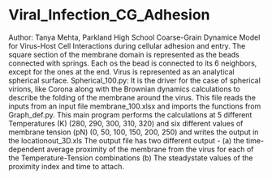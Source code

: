 # Viral_Infection_CG_Adhesion
Author: Tanya Mehta, Parkland High School
Coarse-Grain Dynamice Model for Virus-Host Cell Interactions during cellular adhesion and entry. The square section of the membrane domain is represented as the beads connected with springs. Each os the bead is connected to its 6 neighbors, except for the ones at the end. Virus is represented as an analytical spherical surface.
Spherical_100.py: It is the driver for the case of spherical virions, like Corona along with the Brownian dynamics calculations to describe the folding of the membrane around the virus. This file reads the inputs from an input file membrane_100.xlsx and imports the functions from Graph_def.py. This main program performs the calculations at 5 different Temperatures (K) (280, 290, 300, 310, 320) and six different values of membrane tension (pN) (0, 50, 100, 150, 200, 250) and writes the output in the locationout_3D.xls 
The output file has two different output - (a) the time-dependent average proximity of the membrane from the virus for each of the Temperature-Tension combinations (b) The steadystate values of the proximity index and time to attach.
